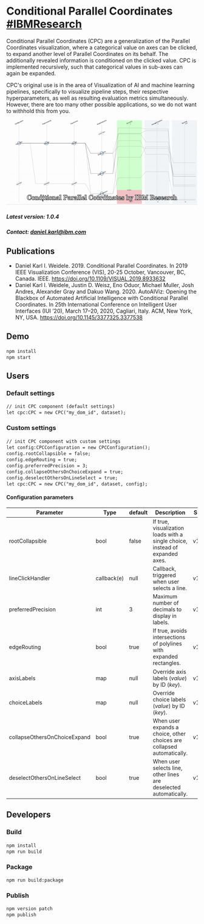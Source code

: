 # Conditional Parallel Coordinates [#IBMResearch]( https://www.research.ibm.com/ )

Conditional Parallel Coordinates (CPC) are a generalization of the Parallel Coordinates visualization, where a categorical value on axes can be clicked, to expand another level of Parallel Coordinates on its behalf. The additionally revealed information is conditioned on the clicked value. CPC is implemented recursively, such that categorical values in sub-axes can again be expanded.

CPC's original use is in the area of Visualization of AI and machine learning pipelines, specifically to visualize pipeline steps, their respective hyperparameters, as well as resulting evaluation metrics simultaneously. However, there are too many other possible applications, so we do not want to withhold this from you.

![Animation showing Conditional Parallel Coordinates](conditional_parallel_coordinates.gif)

##### Latest version: 1.0.4

##### Contact: daniel.karl@ibm.com

## Publications

- Daniel Karl I. Weidele. 2019. Conditional Parallel Coordinates. In 2019 IEEE Visualization Conference (VIS), 20-25 October, Vancouver, BC, Canada. IEEE. https://doi.org/10.1109/VISUAL.2019.8933632
- Daniel Karl I. Weidele, Justin D. Weisz, Eno Oduor, Michael Muller, Josh Andres, Alexander Gray and Dakuo Wang. 2020. AutoAIViz: Opening the Blackbox of Automated Artificial Intelligence with Conditional Parallel Coordinates. In 25th International Conference on Intelligent User Interfaces (IUI ’20), March 17–20, 2020, Cagliari, Italy. ACM, New York, NY, USA. https://doi.org/10.1145/3377325.3377538</li>

## Demo
```
npm install
npm start
```

## Users
### Default settings
```
// init CPC component (default settings)
let cpc:CPC = new CPC("my_dom_id", dataset);
```

### Custom settings
```
// init CPC component with custom settings
let config:CPCConfiguration = new CPCConfiguration();
config.rootCollapsible = false;
config.edgeRouting = true;
config.preferredPrecision = 3;
config.collapseOthersOnChoiceExpand = true;
config.deselectOthersOnLineSelect = true;
let cpc:CPC = new CPC("my_dom_id", dataset, config);
```

#### Configuration parameters

| Parameter | Type | default | Description | Since |
|---|---|---|---|---|
| rootCollapsible | bool | false | If true, visualization loads with a single choice, instead of expanded axes. | v1.0.0 |
| lineClickHandler | callback(e) | null | Callback, triggered when user selects a line. | v1.0.0 |
| preferredPrecision | int | 3 | Maximum number of decimals to display in labels. | v1.0.0 |
| edgeRouting | bool | true | If true, avoids intersections of polylines with expanded rectangles. | v1.0.0 |
| axisLabels | map | null | Override axis labels (*value*) by ID (*key*). | v1.0.0 |
| choiceLabels | map | null | Override choice labels (*value*) by ID (*key*). | v1.0.0 |
| collapseOthersOnChoiceExpand | bool | true | When user expands a choice, other choices are collapsed automatically. | v1.0.0 |
| deselectOthersOnLineSelect | bool | true | When user selects line, other lines are deselected automatically. | v1.0.0 |

## Developers

### Build
```
npm install
npm run build
```

### Package
```
npm run build:package
```

### Publish
```
npm version patch
npm publish
```
